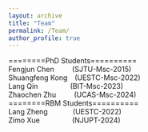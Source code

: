 ```yaml
---
layout: archive
title: "Team"
permalink: /Team/
author_profile: true
---
```


========PhD Students==========  
Fengjun Chen`     `(SJTU-Msc-2015)  
Shuangfeng Kong`  `(UESTC-Msc-2022)  
Lang Qin`         `(BIT-Msc-2023)  
Zhaochen Zhu`     `(UCAS-Msc-2024)  
========RBM Students==========  
Lang Zheng`       `(UESTC-2022)  
Zimo Xue`         `(NJUPT-2024)

